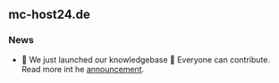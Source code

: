 ## mc-host24.de

### News
- 🚀 We just launched our knowledgebase 🥳 Everyone can contribute. Read more int he [announcement](https://github.com/orgs/mc-host24/discussions/2). 
